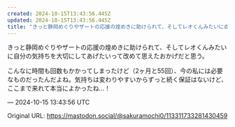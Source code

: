 ```yaml
---
created: 2024-10-15T13:43:56.445Z
updated: 2024-10-15T13:43:56.445Z
title: "きっと静岡めぐりやザートの応援の煌めきに助けられて、そしてレオくんみたいに自分の[...]"
---
```


<p>きっと静岡めぐりやザートの応援の煌めきに助けられて、そしてレオくんみたいに自分の気持ちを大切にしてあげたいって改めて思えたおかげだと思う。</p><p>こんなに時間も回数もかかってしまったけど（2ヶ月と55回）、今の私には必要なものだったんだよね。気持ちは変わりやすいからずっと続く保証はないけど、ここまで来れて本当によかったね…！</p>

&mdash; 2024-10-15 13:43:56 UTC

Original URL: https://mastodon.social/@sakuramochi0/113311733281430459
